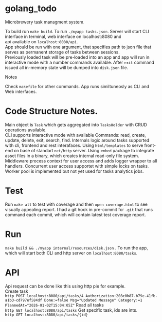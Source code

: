 # golang_todo

Microbrewery task managment system.

To build run `make build`. To run `./myapp tasks.json`. Server will start CLI interface in terminal, web interface on localhost:8080 and  
api available on `localhost:8080/api`.  
App should be run with one argument, that specifies path to json file that serves as permanent storage of tasks between sessions.  
Previously loaded task will be pre-loaded into an app and app will run in interactive mode with a number commands available. After `exit` command issued all in-memory state will be dumped into `disk.json` file.

Notes

Check `makefile` for other commands.
App runs similtuneosly as CLI and Web interfaces.


# Code Structure Notes.

Main object is `Task` which gets aggregated into `TasksHolder` with CRUD operations available.  
CLI supports interactive mode with available Commands: read, create, update, delete, exit, search, find.
Internals logic around tasks supported with cli, frontend and rest interafaces.
Using `html/templates` to serve front-end on base of standart `net/http` server.
Using `embed` package to integrate asset files in a binary, which creates internal read-only file system.
Middleware process context for user access and adds logger wrapper to all handlers. 
Concurrent user access supportet with simple locks on tasks. 
Worker pool is implemented but not yet used for tasks analytics jobs.

# Test
Run `make all` to test with coverage and then `open coverage.html` to see visually appealing report.
I had a git hook in pre-commit for `.git` that runs command each commit, which will contain latest test coverage report.

# Run 
`make build && ./myapp internal/resources/disk.json` . 
To run the app, which will start both CLI and http server on `localhost:8080/tasks`.

# API
Api request can be done like this using http pie for example.   
Create task   
`http POST localhost:8080/api/tasks/4 Authorization:208c0b87-b79e-41fb-a1b3-cd797ef584df Done:=false Msg="Updated Message" Category:=1 PlannedAt="2026-01-02T15:04:05Z"`
Read all tasks  
`http GET localhost:8080/api/tasks`
Get specific task, ids are ints.  
`http GET localhost:8080/api/tasks/{id}`

